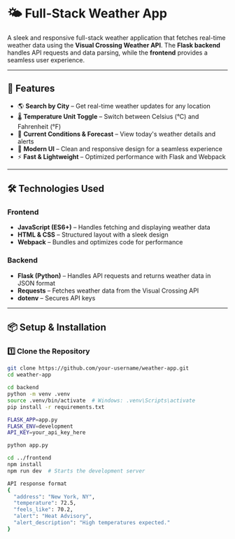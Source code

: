 # 🌤️ Full-Stack Weather App  

A sleek and responsive full-stack weather application that fetches real-time weather data using the **Visual Crossing Weather API**. The **Flask backend** handles API requests and data parsing, while the **frontend** provides a seamless user experience.  

---

## 🚀 Features  

- 🌎 **Search by City** – Get real-time weather updates for any location  
- 🌡️ **Temperature Unit Toggle** – Switch between Celsius (°C) and Fahrenheit (°F)  
- 📆 **Current Conditions & Forecast** – View today's weather details and alerts  
- 🎨 **Modern UI** – Clean and responsive design for a seamless experience  
- ⚡ **Fast & Lightweight** – Optimized performance with Flask and Webpack  

---

## 🛠️ Technologies Used  

### **Frontend**  
- **JavaScript (ES6+)** – Handles fetching and displaying weather data  
- **HTML & CSS** – Structured layout with a sleek design  
- **Webpack** – Bundles and optimizes code for performance  

### **Backend**  
- **Flask (Python)** – Handles API requests and returns weather data in JSON format  
- **Requests** – Fetches weather data from the Visual Crossing API  
- **dotenv** – Secures API keys  

---

## 📦 Setup & Installation  

### **1️⃣ Clone the Repository**  
```bash
git clone https://github.com/your-username/weather-app.git
cd weather-app

cd backend
python -m venv .venv  
source .venv/bin/activate  # Windows: .venv\Scripts\activate  
pip install -r requirements.txt  

FLASK_APP=app.py
FLASK_ENV=development
API_KEY=your_api_key_here

python app.py

cd ../frontend
npm install
npm run dev  # Starts the development server

API response format 
{
  "address": "New York, NY",
  "temperature": 72.5,
  "feels_like": 70.2,
  "alert": "Heat Advisory",
  "alert_description": "High temperatures expected."
}